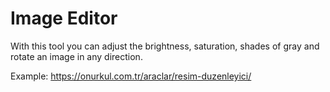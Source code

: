 # Image Editor
With this tool you can adjust the brightness, saturation, shades of gray and rotate an image in any direction. 

Example: https://onurkul.com.tr/araclar/resim-duzenleyici/
